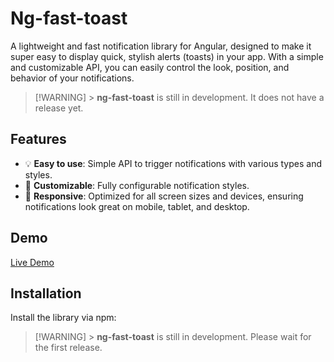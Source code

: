 # Ng-fast-toast

A lightweight and fast notification library for Angular, designed to make it super easy to display quick, stylish alerts (toasts) in your app. With a simple and customizable API, you can easily control the look, position, and behavior of your notifications.

> [!WARNING] > **ng-fast-toast** is still in development. It does not have a release yet.

## Features

- 💡 **Easy to use**: Simple API to trigger notifications with various types and styles.
- 🎨 **Customizable**: Fully configurable notification styles.
- 📱 **Responsive**: Optimized for all screen sizes and devices, ensuring notifications look great on mobile, tablet, and desktop.

## Demo

[Live Demo](https://yourwebsite.com/demo)

## Installation

Install the library via npm:

> [!WARNING] > **ng-fast-toast** is still in development. Please wait for the first release.
